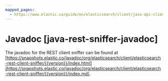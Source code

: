 ```yaml
---
mapped_pages:
  - https://www.elastic.co/guide/en/elasticsearch/client/java-api-client/current/java-rest-sniffer-javadoc.html
---
```


# Javadoc [java-rest-sniffer-javadoc]

The javadoc for the REST client sniffer can be found at [https://snapshots.elastic.co/javadoc/org/elasticsearch/client/elasticsearch-rest-client-sniffer/{{version}}/index.html](https://snapshots.elastic.co/javadoc/org/elasticsearch/client/elasticsearch-rest-client-sniffer/{{version}}/index.md).

